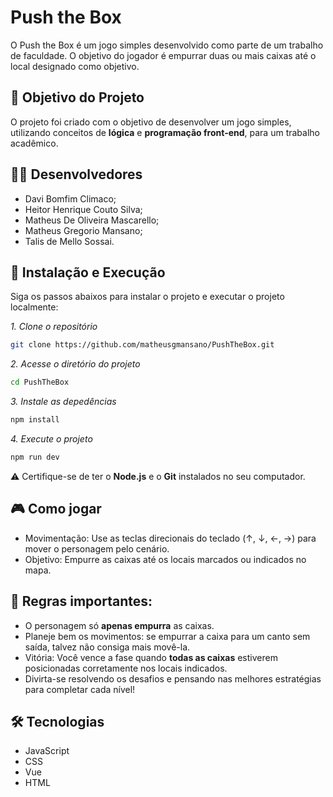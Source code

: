 # Push the Box

O Push the Box é um jogo simples desenvolvido como parte de um trabalho de faculdade. O objetivo do jogador é empurrar duas ou mais caixas até o local designado como objetivo.

## 🎯 Objetivo do Projeto

O projeto foi criado com o objetivo de desenvolver um jogo simples, utilizando conceitos de **lógica** e **programação front-end**, para um trabalho acadêmico.

## 👨‍💻 Desenvolvedores
- Davi Bomfim Climaco;
- Heitor Henrique Couto Silva;
- Matheus De Oliveira Mascarello;
- Matheus Gregorio Mansano;
- Talis de Mello Sossai.

## 🚀 Instalação e Execução

Siga os passos abaixos para instalar o projeto e executar o projeto localmente:

*1. Clone o repositório*
```sh
git clone https://github.com/matheusgmansano/PushTheBox.git
```

*2. Acesse o diretório do projeto*
```sh
cd PushTheBox
```

*3. Instale as depedências*
```sh
npm install
```

*4. Execute o projeto*
```sh
npm run dev
```
⚠️ Certifique-se de ter o **Node.js** e o **Git** instalados no seu computador.

## 🎮 Como jogar

  - Movimentação: Use as teclas direcionais do teclado (↑, ↓, ←, →) para mover o personagem pelo cenário.
  - Objetivo: Empurre as caixas até os locais marcados ou indicados no mapa.

## 🧠 Regras importantes:

  - O personagem só **apenas empurra** as caixas.
  - Planeje bem os movimentos: se empurrar a caixa para um canto sem saída, talvez não consiga mais movê-la.
  - Vitória: Você vence a fase quando **todas as caixas** estiverem posicionadas corretamente nos locais indicados.
  - Divirta-se resolvendo os desafios e pensando nas melhores estratégias para completar cada nível!

## 🛠️ Tecnologias

  - JavaScript
  - CSS
  - Vue
  - HTML
  
